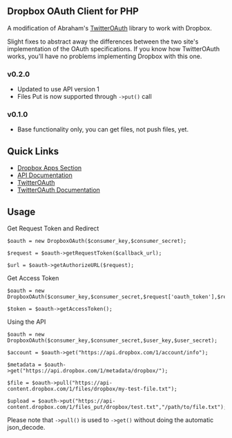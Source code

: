 Dropbox OAuth Client for PHP
----------------------------

A modification of Abraham's [TwitterOAuth](https://github.com/abraham/twitteroauth) library to work with Dropbox.

Slight fixes to abstract away the differences between the two site's implementation of the OAuth specifications. If you know how TwitterOAuth works, you'll have no problems implementing Dropbox with this one.

### v0.2.0

- Updated to use API version 1
- Files Put is now supported through `->put()` call

### v0.1.0

- Base functionality only, you can get files, not push files, yet.

Quick Links
-----------

- [Dropbox Apps Section](https://www.dropbox.com/developers/apps)
- [API Documentation](http://www.dropbox.com/developers/reference/api)
- [TwitterOAuth](https://github.com/abraham/twitteroauth)
- [TwitterOAuth Documentation](https://github.com/abraham/twitteroauth/blob/master/DOCUMENTATION)

Usage
-----

Get Request Token and Redirect

```
$oauth = new DropboxOAuth($consumer_key,$consumer_secret);

$request = $oauth->getRequestToken($callback_url);

$url = $oauth->getAuthorizeURL($request);
```

Get Access Token

```
$oauth = new DropboxOAuth($consumer_key,$consumer_secret,$request['oauth_token'],$request['oauth_token_secret']);

$token = $oauth->getAccessToken();
```

Using the API

```
$oauth = new DropboxOAuth($consumer_key,$consumer_secret,$user_key,$user_secret);

$account = $oauth->get("https://api.dropbox.com/1/account/info");

$metadata = $oauth->get("https://api.dropbox.com/1/metadata/dropbox/");

$file = $oauth->pull("https://api-content.dropbox.com/1/files/dropbox/my-test-file.txt");

$upload = $oauth->put("https://api-content.dropbox.com/1/files_put/dropbox/test.txt","/path/to/file.txt");
```

Please note that `->pull()` is used to `->get()` without doing the automatic json_decode. 